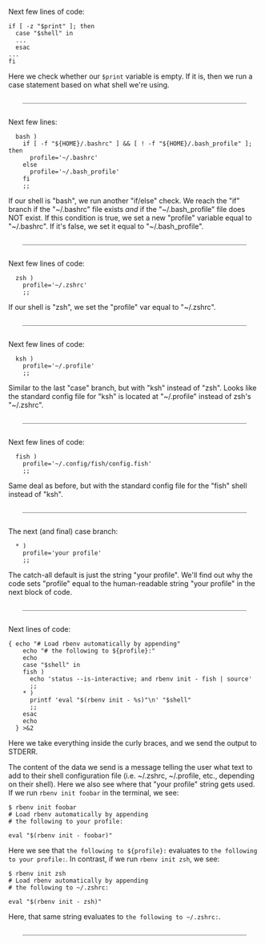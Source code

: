 

Next few lines of code:

```
if [ -z "$print" ]; then
  case "$shell" in
  ...
  esac
...
fi
```

Here we check whether our `$print` variable is empty.  If it is, then we run a case statement based on what shell we're using.

<div style="margin: 2em; border-bottom: 1px solid grey"></div>

Next few lines:

```
  bash )
    if [ -f "${HOME}/.bashrc" ] && [ ! -f "${HOME}/.bash_profile" ]; then
      profile='~/.bashrc'
    else
      profile='~/.bash_profile'
    fi
    ;;
```

If our shell is "bash", we run another "if/else" check.  We reach the "if" branch if the "~/.bashrc" file exists *and* if the "~/.bash_profile" file does NOT exist.  If this condition is true, we set a new "profile" variable equal to "~/.bashrc".  If it's false, we set it equal to "~/.bash_profile".

<div style="margin: 2em; border-bottom: 1px solid grey"></div>

Next few lines of code:

```
  zsh )
    profile='~/.zshrc'
    ;;
```
If our shell is "zsh", we set the "profile" var equal to "~/.zshrc".

<div style="margin: 2em; border-bottom: 1px solid grey"></div>

Next few lines of code:

```
  ksh )
    profile='~/.profile'
    ;;
```

Similar to the last "case" branch, but with "ksh" instead of "zsh".  Looks like the standard config file for "ksh" is located at "~/.profile" instead of zsh's "~/.zshrc".

<div style="margin: 2em; border-bottom: 1px solid grey"></div>

Next few lines of code:

```
  fish )
    profile='~/.config/fish/config.fish'
    ;;
```
Same deal as before, but with the standard config file for the "fish" shell instead of "ksh".

<div style="margin: 2em; border-bottom: 1px solid grey"></div>

The next (and final) case branch:

```
  * )
    profile='your profile'
    ;;
```

The catch-all default is just the string "your profile".  We'll find out why the code sets "profile" equal to the human-readable string "your profile" in the next block of code.

<div style="margin: 2em; border-bottom: 1px solid grey"></div>

Next lines of code:

```
{ echo "# Load rbenv automatically by appending"
    echo "# the following to ${profile}:"
    echo
    case "$shell" in
    fish )
      echo 'status --is-interactive; and rbenv init - fish | source'
      ;;
    * )
      printf 'eval "$(rbenv init - %s)"\n' "$shell"
      ;;
    esac
    echo
  } >&2
```
Here we take everything inside the curly braces, and we send the output to STDERR.

The content of the data we send is a message telling the user what text to add to their shell configuration file (i.e. ~/.zshrc, ~/.profile, etc., depending on their shell).  Here we also see where that "your profile" string gets used.  If we run `rbenv init foobar` in the terminal, we see:

```
$ rbenv init foobar
# Load rbenv automatically by appending
# the following to your profile:

eval "$(rbenv init - foobar)"
```

Here we see that `the following to ${profile}:` evaluates to `the following to your profile:`.  In contrast, if we run `rbenv init zsh`, we see:

```
$ rbenv init zsh
# Load rbenv automatically by appending
# the following to ~/.zshrc:

eval "$(rbenv init - zsh)"
```

Here, that same string evaluates to `the following to ~/.zshrc:`.

<div style="margin: 2em; border-bottom: 1px solid grey"></div>
